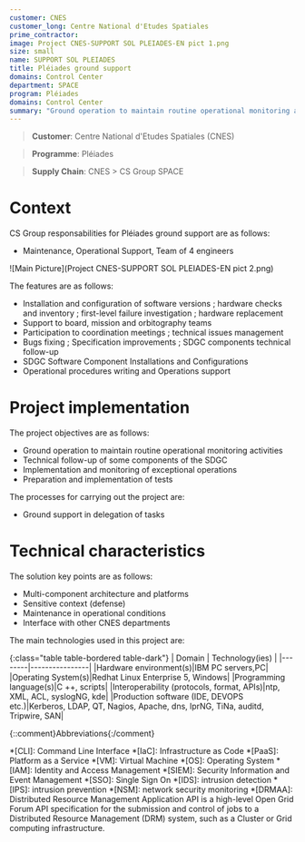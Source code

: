 ```yaml
---
customer: CNES
customer_long: Centre National d'Etudes Spatiales
prime_contractor: 
image: Project CNES-SUPPORT SOL PLEIADES-EN pict 1.png
size: small
name: SUPPORT SOL PLEIADES
title: Pléiades ground support
domains: Control Center
department: SPACE
program: Pléiades
domains: Control Center
summary: "Ground operation to maintain routine operational monitoring activities. Technical follow-up of some components of the SDGC. Implementation and monitoring of exceptional operations. Preparation and implementation of tests"
---
```


> __Customer__\: Centre National d'Etudes Spatiales (CNES)

> __Programme__\: Pléiades

> __Supply Chain__\: CNES >  CS Group SPACE


# Context


CS Group responsabilities for Pléiades ground support are as follows:
* Maintenance, Operational Support, Team of 4 engineers

![Main Picture](Project CNES-SUPPORT SOL PLEIADES-EN pict 2.png)

The features are as follows:
* Installation and configuration of software versions ; hardware checks and inventory ; first-level failure investigation ; hardware replacement
* Support to board, mission and orbitography teams 
* Participation to coordination meetings ; technical issues management 
* Bugs fixing ; Specification improvements ; SDGC components technical follow-up 
* SDGC Software Component Installations and Configurations
* Operational procedures writing and Operations support

# Project implementation

The project objectives are as follows:
* Ground operation to maintain routine operational monitoring activities
* Technical follow-up of some components of the SDGC
* Implementation and monitoring of exceptional operations
* Preparation and implementation of tests

The processes for carrying out the project are:
* Ground support in delegation of tasks

# Technical characteristics

The solution key points are as follows:
* Multi-component architecture and platforms
* Sensitive context (defense)
* Maintenance in operational conditions
* Interface with other CNES departments



The main technologies used in this project are:

{:class="table table-bordered table-dark"}
| Domain | Technology(ies) |
|--------|----------------|
|Hardware environment(s)|IBM PC servers,PC|
|Operating System(s)|Redhat Linux Enterprise 5, Windows|
|Programming language(s)|C ++, scripts|
|Interoperability (protocols, format, APIs)|ntp, XML, ACL, syslogNG, kde|
|Production software (IDE, DEVOPS etc.)|Kerberos, LDAP, QT, Nagios, Apache, dns, lprNG, TiNa, auditd, Tripwire, SAN|



{::comment}Abbreviations{:/comment}

*[CLI]: Command Line Interface
*[IaC]: Infrastructure as Code
*[PaaS]: Platform as a Service
*[VM]: Virtual Machine
*[OS]: Operating System
*[IAM]: Identity and Access Management
*[SIEM]: Security Information and Event Management
*[SSO]: Single Sign On
*[IDS]: intrusion detection
*[IPS]: intrusion prevention
*[NSM]: network security monitoring
*[DRMAA]: Distributed Resource Management Application API is a high-level Open Grid Forum API specification for the submission and control of jobs to a Distributed Resource Management (DRM) system, such as a Cluster or Grid computing infrastructure.
